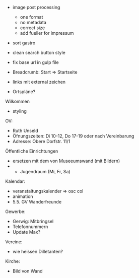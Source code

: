 - image post processing
  - one format
  - no metadata
  - correct size
  - add fueller for impressum

- sort gastro
- clean search button style
- fix base url in gulp file
- Breadcrumb: Start => Startseite
- links mit external zeichen
- Ortspläne?

Wilkommen
- styling

OV:
- Ruth Unseld
- Öfnungszeiten: Di 10-12, Do 17-19 oder nach Vereinbarung
- Adresse: Obere Dorfstr. 11/1

Öffentliche Einrichtungen
- ersetzen mit dem von Museeumswand (mit Bildern)
- + Jugendraum (Mi, Fr, Sa)

Kalendar:
- veranstaltungskalender => osc col
- animation
- 5.5. GV Wanderfreunde

Gewerbe:
- Gerwig: Mitbringsel
- Telefonnummern
- Update Max?

Vereine:
- wie heissen Dilletanten?

Kirche:
- Bild von Wand